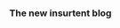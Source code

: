 <!-- 
Theme(s) 
https://themes.gohugo.io/themes/simplog/ 
https://themes.gohugo.io/themes/lotusdocs/
--> 

### <div align="center"> The new insurtent blog </div>